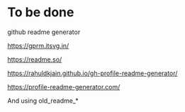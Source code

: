 # To be done

github readme generator

https://gprm.itsvg.in/

https://readme.so/

https://rahuldkjain.github.io/gh-profile-readme-generator/

https://profile-readme-generator.com/

And using old_readme_*
